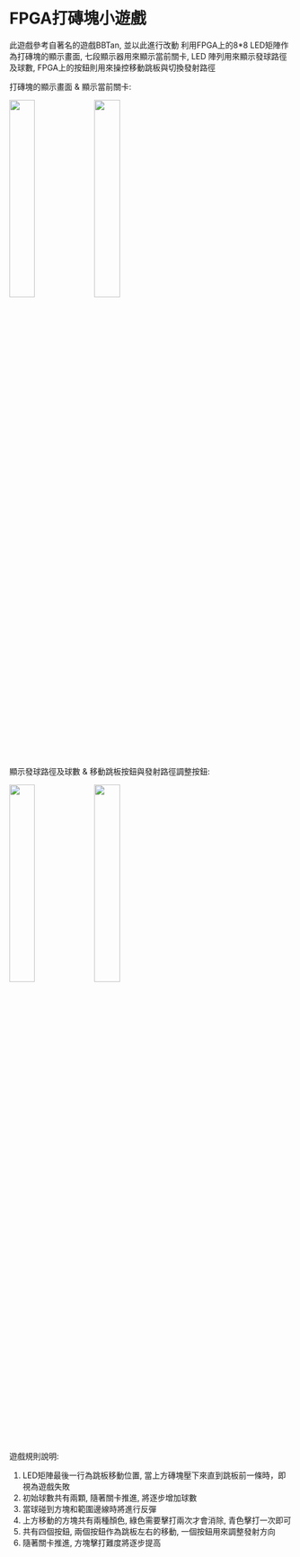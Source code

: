 # FPGA打磚塊小遊戲
此遊戲參考自著名的遊戲BBTan, 並以此進行改動
利用FPGA上的8*8 LED矩陣作為打磚塊的顯示畫面, 七段顯示器用來顯示當前關卡, LED 陣列用來顯示發球路徑及球數, FPGA上的按鈕則用來操控移動跳板與切換發射路徑

打磚塊的顯示畫面 & 顯示當前關卡:

<img src="https://github.com/user-attachments/assets/7f433100-4e32-4643-b485-aaae0557a1db" width="30%"><img src="https://github.com/user-attachments/assets/bb745f9f-bdab-4bdd-8c1a-b6949a282757" width="30%">

顯示發球路徑及球數 & 移動跳板按鈕與發射路徑調整按鈕:

<img src="https://github.com/user-attachments/assets/52e93f33-05f4-49a1-a7e8-717d9dd3bfa7" width="30%"><img src="https://github.com/user-attachments/assets/6eb149cb-0073-43f1-83cb-7f0f3407377d" width="30%">

遊戲規則說明:
1.	LED矩陣最後一行為跳板移動位置, 當上方磚塊壓下來直到跳板前一條時，即視為遊戲失敗
2.	初始球數共有兩顆, 隨著關卡推進, 將逐步增加球數
3.	當球碰到方塊和範圍邊線時將進行反彈
4.	上方移動的方塊共有兩種顏色, 綠色需要擊打兩次才會消除, 青色擊打一次即可
5.	共有四個按鈕, 兩個按鈕作為跳板左右的移動, 一個按鈕用來調整發射方向
6.	隨著關卡推進, 方塊擊打難度將逐步提高
